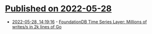 # [Published on 2022-05-28](index.md)

* [2022-05-28, 14:19:16](https://news.ycombinator.com/item?id=31540521) - [FoundationDB Time Series Layer: Millions of writes/s in 2k lines of Go](https://github.com/richardartoul/tsdb-layer)
